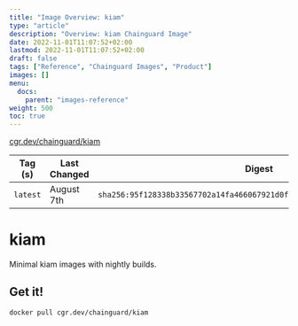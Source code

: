 ```yaml
---
title: "Image Overview: kiam"
type: "article"
description: "Overview: kiam Chainguard Image"
date: 2022-11-01T11:07:52+02:00
lastmod: 2022-11-01T11:07:52+02:00
draft: false
tags: ["Reference", "Chainguard Images", "Product"]
images: []
menu:
  docs:
    parent: "images-reference"
weight: 500
toc: true
---
```


[cgr.dev/chainguard/kiam](https://github.com/chainguard-images/images/tree/main/images/kiam)

| Tag (s)   | Last Changed | Digest                                                                    |
|-----------|--------------|---------------------------------------------------------------------------|
|  `latest` | August 7th   | `sha256:95f128338b33567702a14fa466067921d0f30601354115ed66c4fe226699e3de` |

# kiam

Minimal kiam images with nightly builds.

## Get it!

```shell
docker pull cgr.dev/chainguard/kiam
```
